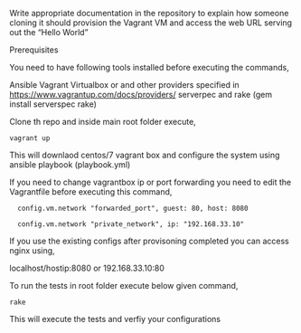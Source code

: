 Write appropriate documentation in the repository to explain how someone cloning it should provision the Vagrant VM and access the web URL serving out the “Hello World”

Prerequisites

You need to have following tools installed before executing the commands,

Ansible
Vagrant
Virtualbox or and other providers specified in https://www.vagrantup.com/docs/providers/
serverpec and rake (gem install serverspec rake)


Clone th repo and inside main root folder execute,

```
vagrant up
```

This will downlaod centos/7 vagrant box and configure the system using ansible playbook (playbook.yml)

If you need to change vagrantbox ip or port forwarding you need to edit the Vagrantfile before executing this command,

```
  config.vm.network "forwarded_port", guest: 80, host: 8080

  config.vm.network "private_network", ip: "192.168.33.10"
  ```
  
If you use the existing configs after provisoning completed you can access nginx using,

localhost/hostip:8080 or
192.168.33.10:80

To run the tests in root folder execute below given command,

```
rake
```

This will execute the tests and verfiy your configurations


